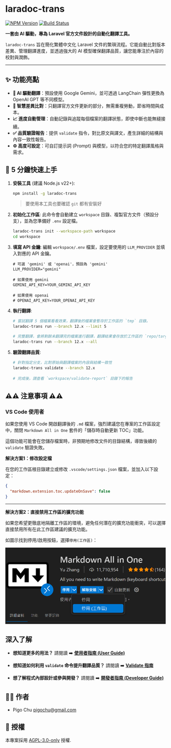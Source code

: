 # laradoc-trans

[![NPM Version](https://img.shields.io/npm/v/laradoc-trans.svg)](https://www.npmjs.com/package/laradoc-trans)
[![Build Status](https://img.shields.io/github/actions/workflow/status/laradoc-trans-lab/laradoc-trans/ci.yml?branch=main)](https://github.com/laradoc-trans-lab/laradoc-trans/actions)

**一套由 AI 驅動，專為 Laravel 官方文件設計的自動化翻譯工具。**

`laradoc-trans` 旨在簡化繁體中文化 Laravel 文件的繁瑣流程。它能自動比對版本差異、管理翻譯進度，並透過強大的 AI 模型確保翻譯品質，讓您能專注於內容的校對與潤飾。

---

## ✨ 功能亮點

- **🤖 AI 驅動翻譯**：預設使用 Google Gemini，並可透過 LangChain 彈性更換為 OpenAI GPT 等不同模型。
- **🔄 智慧差異比對**：只翻譯官方文件更新的部分，無需重複勞動，節省時間與成本。
- **📈 進度自動管理**：自動記錄與追蹤每個檔案的翻譯狀態，即使中斷也能無縫接續。
- **✅ 品質驗證報告**：提供 `validate` 指令，對比原文與譯文，產生詳細的結構與內容一致性報告。
- **⚙️ 高度可設定**：可自訂提示詞 (Prompt) 與模型，以符合您的特定翻譯風格與需求。

## 🚀 5 分鐘快速上手

1.  **安裝工具** (建議 Node.js v22+):
    ```bash
    npm install -g laradoc-trans
    ```
    > 要使用本工具也要確認 `git` 都有安裝好

2.  **初始化工作區**:
    此命令會自動建立 `workspace` 目錄、複製官方文件（預設分支），並為您準備好 `.env` 設定檔。
    ```bash
    laradoc-trans init --workspace-path workspace
    cd workspace
    ```

3.  **填寫 API 金鑰**: 
    編輯 `workspace/.env` 檔案，設定要使用的 `LLM_PROVIDER` 並填入對應的 API 金鑰。
    ```
    # 可選 'gemini' 或 'openai'，預設為 'gemini'
    LLM_PROVIDER="gemini"

    # 如果使用 gemini
    GEMINI_API_KEY=YOUR_GEMINI_API_KEY

    # 如果使用 openai
    # OPENAI_API_KEY=YOUR_OPENAI_API_KEY
    ```
4.  **執行翻譯**:
    ```bash
    # 嘗試翻譯 5 個檔案看看效果，翻譯後的檔案會暫存於工作區的 `tmp` 目錄。
    laradoc-trans run --branch 12.x --limit 5
    ```

    ```bash
    # 完整翻譯，會將剩餘未翻譯完的檔案進行翻譯，翻譯結果會存放於工作區的 `repo/target` 目錄。
    laradoc-trans run --branch 12.x --all
    ```

5.  **驗證翻譯品質**:
    ```bash
    # 針對指定分支，比對原始與翻譯檔案的內容與結構一致性
    laradoc-trans validate --branch 12.x

    # 完成後，請查看 `workspace/validate-report` 目錄下的報告
    ```

## ⚠️⚠️ 注意事項 ⚠️⚠️

### VS Code 使用者

如果您使用 VS Code 開啟翻譯後的 `.md` 檔案，強烈建議您在專案的工作區設定中，關閉 `Markdown All in One` 套件的「儲存時自動更新 TOC」功能。

這個功能可能會在您儲存檔案時，非預期地修改文件的目錄結構，導致後續的 `validate` 驗證失敗。

**解決方案1：修改設定檔**

在您的工作區根目錄建立或修改 `.vscode/settings.json` 檔案，並加入以下設定：

```json
{
  "markdown.extension.toc.updateOnSave": false
}
```

---

**解決方案2：直接禁用工作區的擴充功能**

如果您希望更徹底地隔離工作區的環境，避免任何潛在的擴充功能衝突，可以選擇直接禁用所有在此工作區建議的擴充功能。

如圖示找到停用/啟用按鈕，選擇`停用(工作區)`：

![禁用工作區擴充功能](docs/images/vscode-disable-workspace-extension.png)

## 深入了解

- **想知道更多的用法？**
  請閱讀 ➡️ **[使用者指南 (User Guide)](./docs/USER_GUIDE.md)**

- **想知道如何利用 `validate` 命令提升翻譯品質？**
  請閱讀 ➡️ **[Validate 指南](./docs/VALIDATE_GUIDE.md)**

- **想了解程式內部設計或參與開發？**
  請閱讀 ➡️ **[開發者指南 (Developer Guide)](./docs/DEVELOPER_GUIDE.md)**

## 👨‍💻 作者

- Pigo Chu <pigochu@gmail.com>

## 📄 授權

本專案採用 [AGPL-3.0-only](LICENSE) 授權.
